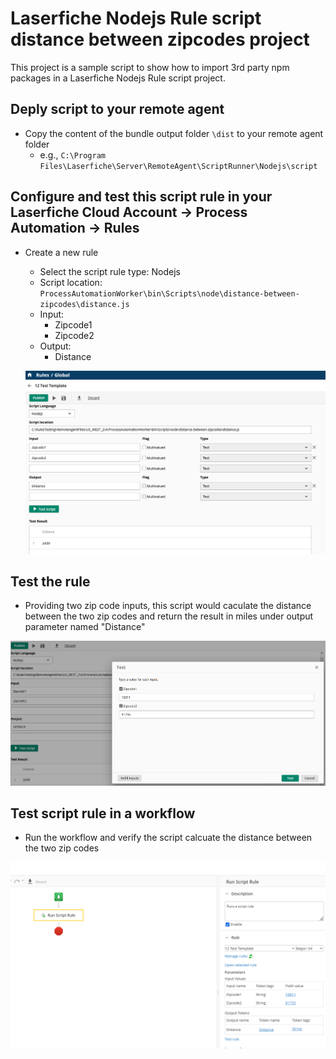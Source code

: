# Laserfiche Nodejs Rule script distance between zipcodes project

This project is a sample script to show how to import 3rd party npm packages in a Laserfiche Nodejs Rule script project.

## Deply script to your remote agent

- Copy the content of the bundle output folder `\dist` to your remote agent folder 
  - e.g., `C:\Program Files\Laserfiche\Server\RemoteAgent\ScriptRunner\Nodejs\script`

## Configure and test this script rule in your Laserfiche Cloud Account -> Process Automation -> Rules

- Create a new rule
  - Select the script rule type: Nodejs
  - Script location: `ProcessAutomationWorker\bin\Scripts\node\distance-between-zipcodes\distance.js`
  - Input:
    - Zipcode1
    - Zipcode2
  - Output:
    - Distance

  ![Drag Racing](script-rule-configuration.png)

## Test the rule

- Providing two zip code inputs, this script would caculate the distance between the two zip codes and return the result in miles under output parameter named "Distance"

![Drag Racing](script-test-inputs.png)

## Test script rule in a workflow

- Run the workflow and verify the script calcuate the distance between the two zip codes

![Drag Racing](workflow-script-rule-sample.png)